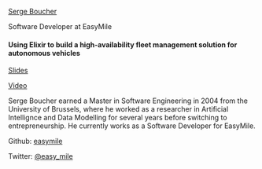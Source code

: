[Serge Boucher](http://s3.amazonaws.com/esl-conf-stg/media/files/000/000/849/thumbnail/Serge_Boucher.jpg?1513360271)

Software Developer at EasyMile

#### Using Elixir to build a high-availability fleet management solution for autonomous vehicles

[Slides](http://s3.amazonaws.com/esl-conf-stg/media/files/000/000/878/original/Serge_Boucher_-_Using_Elixir_to_Build_a_High-Availability_Fleet_Management_Solution_for_Autonomous_Vehicles.pdf?1524057633)

[Video](https://youtu.be/O2gQc4Kh4-Y)

Serge Boucher earned a Master in Software Engineering in 2004 from the University of Brussels, where he worked as a researcher in Artificial Intellignce and Data Modelling for several years before switching to entrepreneurship. He currently works as a Software Developer for EasyMile.

Github: [easymile](https://github.com/easymile)

Twitter: [@easy\_mile](https://twitter.com/easy_mile)

